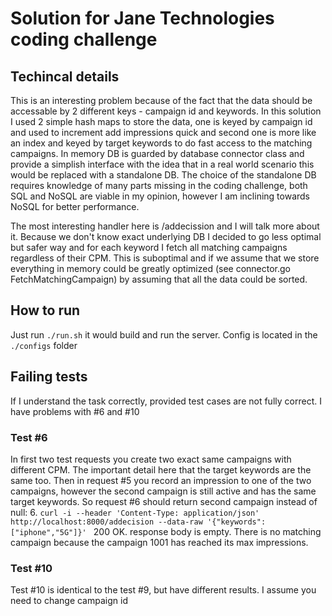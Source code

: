 # Solution for Jane Technologies coding challenge

## Techincal details
This is an interesting problem because of the fact that the data should be accessable by 2 different keys - campaign id and keywords. In this solution I used 2 simple hash maps to store the data, one is keyed by campaign id and used to increment add impressions quick and second one is more like an index and keyed by target keywords to do fast access to the matching campaigns. In memory DB is guarded by database connector class and provide a simplish interface with the idea that in a real world scenario this would be replaced with a standalone DB. The choice of the standalone DB requires knowledge of many parts missing in the coding challenge, both SQL and NoSQL are viable in my opinion, however I am inclining towards NoSQL for better performance.

The most interesting handler here is /addecission and I will talk more about it. Because we don't know exact underlying DB I decided to go less optimal but safer way and for each keyword I fetch all matching campaigns regardless of their CPM. This is suboptimal and if we assume that we store everything in memory could be greatly optimized (see connector.go FetchMatchingCampaign) by assuming that all the data could be sorted.

## How to run
Just run `./run.sh` it would build and run the server. Config is located in the `./configs` folder

## Failing tests
If I understand the task correctly, provided test cases are not fully correct. I have problems with #6 and #10

### Test #6
In first two test requests you create two exact same campaigns with different CPM. The important detail here that the target keywords are the same too. Then in request #5 you record an impression to one of the two campaigns, however the second campaign is still active and has the same target keywords. So request #6 should return second campaign instead of null:
6. `curl -i --header 'Content-Type: application/json' http://localhost:8000/addecision --data-raw '{"keywords":["iphone","5G"]}' `
200 OK. 
response body is empty. 
There is no matching campaign because the campaign 1001 has reached its max impressions.

### Test #10
Test #10 is identical to the test #9, but have different results. I assume you need to change campaign id